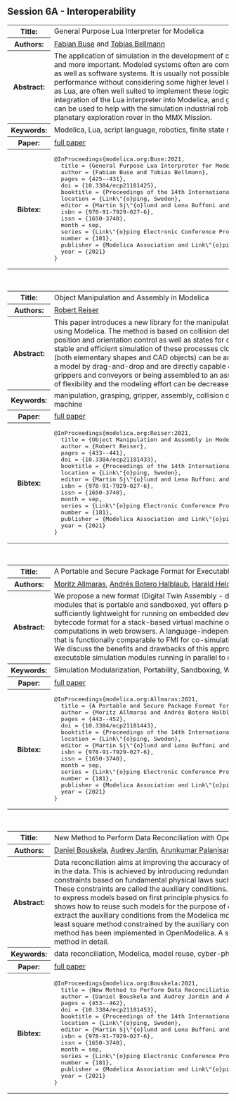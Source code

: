 ## Session 6A - Interoperability
<table><tr><th>Title:</th>
<td>General Purpose Lua Interpreter for Modelica</td>
</tr>
<tr><th>Authors:</th>
<td>
<a href="/proceedings/authors/FabianBuse">Fabian Buse</a> and <a href="/proceedings/authors/TobiasBellmann">Tobias Bellmann</a></td>
</tr>
<tr><th>Abstract:</th>
<td>The application of simulation in the development of complex systems becomes more and more important. Modeled systems often are comprised of mechanical, electrical as well as software systems. It is usually not possible anymore to evaluate a systems performance without considering some higher level logic. Scripting languages such as Lua, are often well suited to implement these logic elements. This paper shows the integration of the Lua interpreter into Modelica, and gives examples how the library can be used to help with the simulation industrial robots or in the development of a planetary exploration rover in the MMX Mission.</td></tr>
<tr><th>Keywords:</th>
<td>Modelica, Lua, script language, robotics, finite state machine</td></tr>
<tr><th>Paper:</th>
<td><a href="https://doi.org/10.3384/ecp21181425">full paper</a></td>
</tr>
<tr><th>Bibtex:</th>
<td><pre>
@InProceedings{modelica.org:Buse:2021,
  title = {General Purpose Lua Interpreter for Modelica},
  author = {Fabian Buse and Tobias Bellmann},
  pages = {425--431},
  doi = {10.3384/ecp21181425},
  booktitle = {Proceedings of the 14th International Modelica Conference},
  location = {Link\&quot;{o}ping, Sweden},
  editor = {Martin Sj\&quot;{o}lund and Lena Buffoni and Adrian Pop and Lennart Ochel},
  isbn = {978-91-7929-027-6},
  issn = {1650-3740},
  month = sep,
  series = {Link\&quot;{o}ping Electronic Conference Proceedings},
  number = {181},
  publisher = {Modelica Association and Link\&quot;{o}ping University Electronic Press},
  year = {2021}
}
</pre></td></tr>
</table><br>
<table><tr><th>Title:</th>
<td>Object Manipulation and Assembly in Modelica</td>
</tr>
<tr><th>Authors:</th>
<td>
<a href="/proceedings/authors/RobertReiser">Robert Reiser</a></td>
</tr>
<tr><th>Abstract:</th>
<td>This paper introduces a new library for the manipulation and assembly of 3D objects using Modelica. The method is based on collision detection, contact dynamics, position and orientation control as well as states for object manipulation. The aim is a stable and efficient simulation of these processes close to real physics. 3D objects (both elementary shapes and CAD objects) can be added from the library browser to a model by drag-and-drop and are directly capable of being manipulated by multiple grippers and conveyors or being assembled to an assembly. This allows a high degree of flexibility and the modeling effort can be decreased significantly.</td></tr>
<tr><th>Keywords:</th>
<td>manipulation, grasping, gripper, assembly, collision detection, contact dynamics, state machine</td></tr>
<tr><th>Paper:</th>
<td><a href="https://doi.org/10.3384/ecp21181433">full paper</a></td>
</tr>
<tr><th>Bibtex:</th>
<td><pre>
@InProceedings{modelica.org:Reiser:2021,
  title = {Object Manipulation and Assembly in Modelica},
  author = {Robert Reiser},
  pages = {433--441},
  doi = {10.3384/ecp21181433},
  booktitle = {Proceedings of the 14th International Modelica Conference},
  location = {Link\&quot;{o}ping, Sweden},
  editor = {Martin Sj\&quot;{o}lund and Lena Buffoni and Adrian Pop and Lennart Ochel},
  isbn = {978-91-7929-027-6},
  issn = {1650-3740},
  month = sep,
  series = {Link\&quot;{o}ping Electronic Conference Proceedings},
  number = {181},
  publisher = {Modelica Association and Link\&quot;{o}ping University Electronic Press},
  year = {2021}
}
</pre></td></tr>
</table><br>
<table><tr><th>Title:</th>
<td>A Portable and Secure Package Format for Executable Simulation Modules based on WebAssembly</td>
</tr>
<tr><th>Authors:</th>
<td>
<a href="/proceedings/authors/MoritzAllmaras">Moritz Allmaras</a>, <a href="/proceedings/authors/AndresBoteroHalblaub">Andrés Botero Halblaub</a>, <a href="/proceedings/authors/HaraldHeld">Harald Held</a> and <a href="/proceedings/authors/TimSchenk">Tim Schenk</a></td>
</tr>
<tr><th>Abstract:</th>
<td>We propose a new format (Digital Twin Assembly - dtasm) for self-contained executable co-simulation modules that is portable and sandboxed, yet offers performance close to native machine code and is sufficiently lightweight for running on embedded devices. Dtasm is based on WebAssembly, a standardized bytecode format for a stack-based virtual machine originally developed for high-performance computations in web browsers. A language-independent binary interface for such modules is described that is functionally comparable to FMI for co-simulation but not tied to a particular programming language. We discuss the benefits and drawbacks of this approach and how it can address some specific issues for executable simulation modules running in parallel to operation of real systems.</td></tr>
<tr><th>Keywords:</th>
<td>Simulation Modularization, Portability, Sandboxing, WebAssembly</td></tr>
<tr><th>Paper:</th>
<td><a href="https://doi.org/10.3384/ecp21181443">full paper</a></td>
</tr>
<tr><th>Bibtex:</th>
<td><pre>
@InProceedings{modelica.org:Allmaras:2021,
  title = {A Portable and Secure Package Format for Executable Simulation Modules based on WebAssembly},
  author = {Moritz Allmaras and Andrés Botero Halblaub and Harald Held and Tim Schenk},
  pages = {443--452},
  doi = {10.3384/ecp21181443},
  booktitle = {Proceedings of the 14th International Modelica Conference},
  location = {Link\&quot;{o}ping, Sweden},
  editor = {Martin Sj\&quot;{o}lund and Lena Buffoni and Adrian Pop and Lennart Ochel},
  isbn = {978-91-7929-027-6},
  issn = {1650-3740},
  month = sep,
  series = {Link\&quot;{o}ping Electronic Conference Proceedings},
  number = {181},
  publisher = {Modelica Association and Link\&quot;{o}ping University Electronic Press},
  year = {2021}
}
</pre></td></tr>
</table><br>
<table><tr><th>Title:</th>
<td>New Method to Perform Data Reconciliation with OpenModelica and ThermoSysPro</td>
</tr>
<tr><th>Authors:</th>
<td>
<a href="/proceedings/authors/DanielBouskela">Daniel Bouskela</a>, <a href="/proceedings/authors/AudreyJardin">Audrey Jardin</a>, <a href="/proceedings/authors/ArunkumarPalanisamy">Arunkumar Palanisamy</a>, <a href="/proceedings/authors/LennartOchel">Lennart Ochel</a> and <a href="/proceedings/authors/AdrianPop">Adrian Pop</a></td>
</tr>
<tr><th>Abstract:</th>
<td>Data reconciliation aims at improving the accuracy of measurements by reducing the effect of random errors in the data. This is achieved by introducing redundancies on the measured quantities in the form of constraints based on fundamental physical laws such as mass, momentum and energy balance equations. These constraints are called the auxiliary conditions. Modelica is an equational language that was conceived to express models based on first principle physics for the purpose of behavioral simulation. This paper shows how to reuse such models for the purpose of data reconciliation. The novelty is to automatically extract the auxiliary conditions from the Modelica model. Then the reconciled values are computed using a least square method constrained by the auxiliary conditions, as specified by the VDI 2048 standard. The new method has been implemented in OpenModelica. A simple example built with ThermoSysPro illustrates the method in detail.</td></tr>
<tr><th>Keywords:</th>
<td>data reconciliation, Modelica, model reuse, cyber-physical systems, structural analysis</td></tr>
<tr><th>Paper:</th>
<td><a href="https://doi.org/10.3384/ecp21181453">full paper</a></td>
</tr>
<tr><th>Bibtex:</th>
<td><pre>
@InProceedings{modelica.org:Bouskela:2021,
  title = {New Method to Perform Data Reconciliation with OpenModelica and ThermoSysPro},
  author = {Daniel Bouskela and Audrey Jardin and Arunkumar Palanisamy and Lennart Ochel and Adrian Pop},
  pages = {453--462},
  doi = {10.3384/ecp21181453},
  booktitle = {Proceedings of the 14th International Modelica Conference},
  location = {Link\&quot;{o}ping, Sweden},
  editor = {Martin Sj\&quot;{o}lund and Lena Buffoni and Adrian Pop and Lennart Ochel},
  isbn = {978-91-7929-027-6},
  issn = {1650-3740},
  month = sep,
  series = {Link\&quot;{o}ping Electronic Conference Proceedings},
  number = {181},
  publisher = {Modelica Association and Link\&quot;{o}ping University Electronic Press},
  year = {2021}
}
</pre></td></tr>
</table><br>
